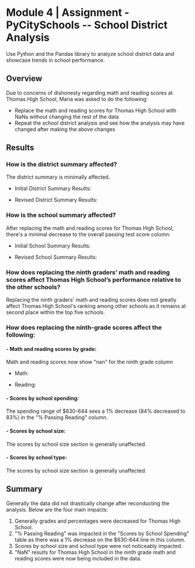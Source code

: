 # Module 4 | Assignment - PyCitySchools -- School District Analysis

Use Python and the Pandas library to analyze school district data and showcase trends in school performance.

## Overview
Due to concerns of dishonesty regarding math and reading scores at Thomas High School, Maria was asked to do the following:
- Replace the math and reading scores for Thomas High School with NaNs without changing the rest of the data
- Repeat the school district analysis and see how the analysis may have changed after making the above changes

## Results
### How is the district summary affected?
The district summary is minimally affected.
- Initial District Summary Results: 

- Revised District Summary Results: 


### How is the school summary affected?
After replacing the math and reading scores for Thomas High School, there's a minimal decrease to the overall passing test score column:
- Initial School Summary Results:


- Revised School Summary Results: 


### How does replacing the ninth graders’ math and reading scores affect Thomas High School’s performance relative to the other schools?
Replacing the ninth graders' math and reading scores does not greatly affect Thomas High School's ranking among other schools as it remains at second place within the top five schools.


### How does replacing the ninth-grade scores affect the following:
#### - Math and reading scores by grade: 
Math and reading scores now show "nan" for the ninth grade column
- Math:

- Reading: 


#### - Scores by school spending: 
 The spending range of $630-644 sees a 1% decrease (84% decreased to 83%) in the "% Passing Reading" column.

#### - Scores by school size: 
The scores by school size section is generally unaffected.

#### - Scores by school type: 
The scores by school size section is generally unaffected.

## Summary
Generally the data did not drastically change after reconducting the analysis. Below are the four main impacts:
1. Generally grades and percentages were decreased for Thomas High School.
2. "% Passing Reading" was impacted in the "Scores by School Spending" table as there was a 1% decrease on the $630-644 line in this column.
3. Scores by school size and school type were not noticeably impacted.
4. "NaN" results for Thomas High School in the ninth grade math and reading scores were now being included in the data.
